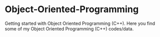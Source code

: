 # Object-Oriented-Programming
Getting started with Object Oriented Programming (C++). 
Here you find some of my Object Oriented Programming (C++) codes/data.
